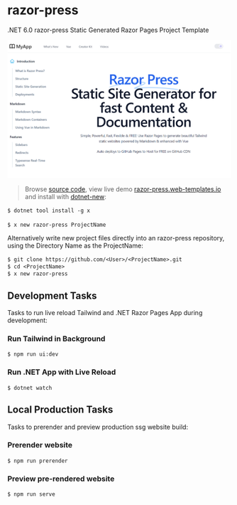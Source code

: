 # razor-press

.NET 6.0 razor-press Static Generated Razor Pages Project Template

[![](https://raw.githubusercontent.com/ServiceStack/Assets/master/csharp-templates/razor-press.png)](https://razor-press.web-templates.io)

> Browse [source code](https://github.com/NetCoreTemplates/razor-press), view live demo [razor-press.web-templates.io](https://razor-press.web-templates.io) and install with [dotnet-new](https://docs.servicestack.net/dotnet-new):

    $ dotnet tool install -g x

    $ x new razor-press ProjectName

Alternatively write new project files directly into an razor-press repository, using the Directory Name as the ProjectName:

    $ git clone https://github.com/<User>/<ProjectName>.git
    $ cd <ProjectName>
    $ x new razor-press

## Development Tasks

Tasks to run live reload Tailwind and .NET Razor Pages App during development:

### Run Tailwind in Background

    $ npm run ui:dev

### Run .NET App with Live Reload

    $ dotnet watch

## Local Production Tasks

Tasks to prerender and preview production ssg website build:

### Prerender website

    $ npm run prerender

### Preview pre-rendered website

    $ npm run serve
